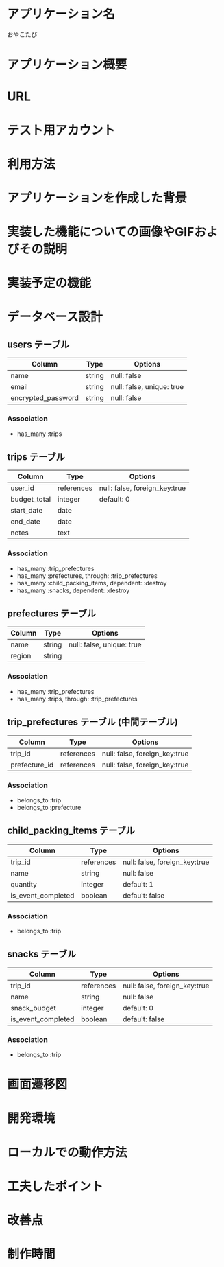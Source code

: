 # アプリケーション名
おやこたび
# アプリケーション概要

# URL

# テスト用アカウント

# 利用方法	

# アプリケーションを作成した背景	

# 実装した機能についての画像やGIFおよびその説明

# 実装予定の機能	

# データベース設計	
## users テーブル
| Column             | Type       | Options                   |
| ------------------ | ---------- | ------------------------- |
| name               | string     | null: false               |
| email              | string     | null: false, unique: true |
| encrypted_password | string     | null: false               |

### Association
- has_many :trips


##  trips テーブル
| Column             | Type       | Options                       |
| ------------------ | ---------- | ----------------------------- |
| user_id            | references | null: false, foreign_key:true |
| budget_total       | integer    | default: 0	                  |
| start_date         | date       |                               |
| end_date           | date       |                               |
| notes              | text       |                               |

### Association
- has_many :trip_prefectures
- has_many :prefectures, through: :trip_prefectures
- has_many :child_packing_items, dependent: :destroy
- has_many :snacks, dependent: :destroy


## prefectures テーブル
| Column             | Type       | Options                   |
| ------------------ | ---------- | ------------------------- |
| name               | string     | null: false, unique: true |
| region             | string     |                           |あとから地域ごと実装

### Association
- has_many :trip_prefectures
- has_many :trips, through: :trip_prefectures


## trip_prefectures テーブル (中間テーブル)
| Column             | Type       | Options                       |
| ------------------ | ---------- | ----------------------------- |
| trip_id            | references | null: false, foreign_key:true |
| prefecture_id      | references | null: false, foreign_key:true |

### Association
- belongs_to :trip
- belongs_to :prefecture

## child_packing_items テーブル
| Column             | Type       | Options                       |
| ------------------ | ---------- | ----------------------------- |
| trip_id            | references | null: false, foreign_key:true |
| name               | string     | null: false                   |
| quantity           | integer    | default: 1                    |
| is_event_completed | boolean    | default: false                |

### Association
- belongs_to :trip


## snacks テーブル
| Column             | Type       | Options                       |
| ------------------ | ---------- | ----------------------------- |
| trip_id            | references | null: false, foreign_key:true |
| name               | string     | null: false                   |
| snack_budget       | integer    | default: 0                    |
| is_event_completed | boolean    | default: false                |

### Association
- belongs_to :trip


# 画面遷移図	

# 開発環境	

# ローカルでの動作方法	

# 工夫したポイント	

# 改善点	

# 制作時間	





